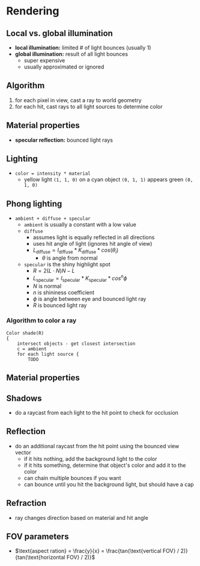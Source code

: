 # Rendering

## Local vs. global illumination
- **local illumination:** limited # of light bounces (usually 1)
- **global illumination:** result of all light bounces
  - super expensive
  - usually approximated or ignored

## Algorithm
1. for each pixel in view, cast a ray to world geometry
2. for each hit, cast rays to all light sources to determine color

## Material properties
- **specular reflection:** bounced light rays

## Lighting
- `color = intensity * material`
  - yellow light `(1, 1, 0)` on a cyan object `(0, 1, 1)` appears green `(0, 1, 0)`

## Phong lighting
- `ambient + diffuse + specular`
  - `ambient` is usually a constant with a low value
  - `diffuse`
    - assumes light is equally reflected in all directions
    - uses hit angle of light (ignores hit angle of view)
    - $L_\text{diffuse} = I_\text{diffuse} * K_\text{diffuse} * cos(\theta_i)$
      - $\theta$ is angle from normal
  - `specular` is the shiny highlight spot
    - $R = 2(L \cdot N) N - L$
    - $L_\text{specular} = I_\text{specular} * K_\text{specular} * cos^n{\phi}$
    - $N$ is normal
    - $n$ is shininess coefficient
    - $\phi$ is angle between eye and bounced light ray
    - $R$ is bounced light ray

### Algorithm to color a ray
```
Color shade(R)
{
    intersect objects - get closest intersection
    c = ambient
    for each light source {
        TODO
```

## Material properties

## Shadows
- do a raycast from each light to the hit point to check for occlusion

## Reflection
- do an additional raycast from the hit point using the bounced view vector
  - if it hits nothing, add the background light to the color
  - if it hits something, determine that object's color and add it to the color
  - can chain multiple bounces if you want
  - can bounce until you hit the background light, but should have a cap

## Refraction
- ray changes direction based on material and hit angle

## FOV parameters
- $\text{aspect ration} = \frac{y}{x} = \frac{tan(\text{vertical FOV} / 2)}{tan(\text{horizontal FOV} / 2)}$

